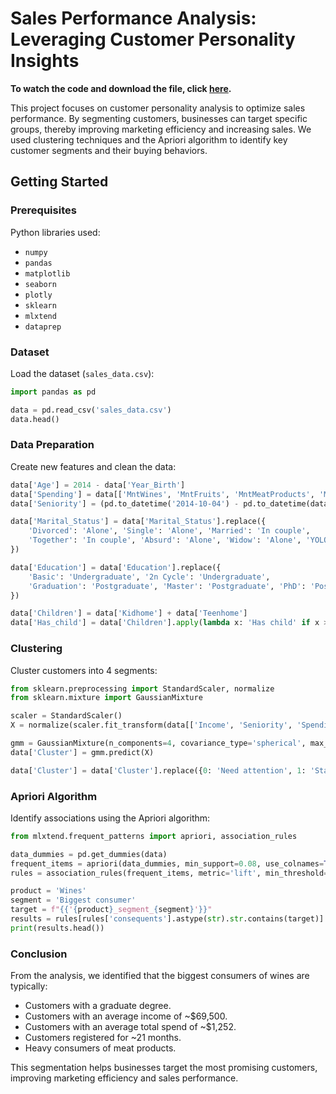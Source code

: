# Sales Performance Analysis: Leveraging Customer Personality Insights

**To watch the code and download the file, click [here](https://github.com/nilaypatel5/sales_performance_analysis.git).**

This project focuses on customer personality analysis to optimize sales performance. By segmenting customers, businesses can target specific groups, thereby improving marketing efficiency and increasing sales. We used clustering techniques and the Apriori algorithm to identify key customer segments and their buying behaviors.

## Getting Started

### Prerequisites
Python libraries used:
- `numpy`
- `pandas`
- `matplotlib`
- `seaborn`
- `plotly`
- `sklearn`
- `mlxtend`
- `dataprep`

### Dataset
Load the dataset (`sales_data.csv`):
```python
import pandas as pd

data = pd.read_csv('sales_data.csv')
data.head()
```

### Data Preparation
Create new features and clean the data:
```python
data['Age'] = 2014 - data['Year_Birth']
data['Spending'] = data[['MntWines', 'MntFruits', 'MntMeatProducts', 'MntFishProducts', 'MntSweetProducts', 'MntGoldProds']].sum(axis=1)
data['Seniority'] = (pd.to_datetime('2014-10-04') - pd.to_datetime(data['Dt_Customer'], dayfirst=True)).dt.days / 30

data['Marital_Status'] = data['Marital_Status'].replace({
    'Divorced': 'Alone', 'Single': 'Alone', 'Married': 'In couple',
    'Together': 'In couple', 'Absurd': 'Alone', 'Widow': 'Alone', 'YOLO': 'Alone'
})

data['Education'] = data['Education'].replace({
    'Basic': 'Undergraduate', '2n Cycle': 'Undergraduate',
    'Graduation': 'Postgraduate', 'Master': 'Postgraduate', 'PhD': 'Postgraduate'
})

data['Children'] = data['Kidhome'] + data['Teenhome']
data['Has_child'] = data['Children'].apply(lambda x: 'Has child' if x > 0 else 'No child')
```

### Clustering
Cluster customers into 4 segments:
```python
from sklearn.preprocessing import StandardScaler, normalize
from sklearn.mixture import GaussianMixture

scaler = StandardScaler()
X = normalize(scaler.fit_transform(data[['Income', 'Seniority', 'Spending']]), norm='l2')

gmm = GaussianMixture(n_components=4, covariance_type='spherical', max_iter=2000, random_state=5).fit(X)
data['Cluster'] = gmm.predict(X)

data['Cluster'] = data['Cluster'].replace({0: 'Need attention', 1: 'Stars', 2: 'High potential', 3: 'Leaky bucket'})
```

### Apriori Algorithm
Identify associations using the Apriori algorithm:
```python
from mlxtend.frequent_patterns import apriori, association_rules

data_dummies = pd.get_dummies(data)
frequent_items = apriori(data_dummies, min_support=0.08, use_colnames=True, max_len=10)
rules = association_rules(frequent_items, metric='lift', min_threshold=1)

product = 'Wines'
segment = 'Biggest consumer'
target = f"{{'{product}_segment_{segment}'}}"
results = rules[rules['consequents'].astype(str).str.contains(target)].sort_values(by='confidence', ascending=False)
print(results.head())
```

### Conclusion
From the analysis, we identified that the biggest consumers of wines are typically:

- Customers with a graduate degree.
- Customers with an average income of ~$69,500.
- Customers with an average total spend of ~$1,252.
- Customers registered for ~21 months.
- Heavy consumers of meat products.

This segmentation helps businesses target the most promising customers, improving marketing efficiency and sales performance.
